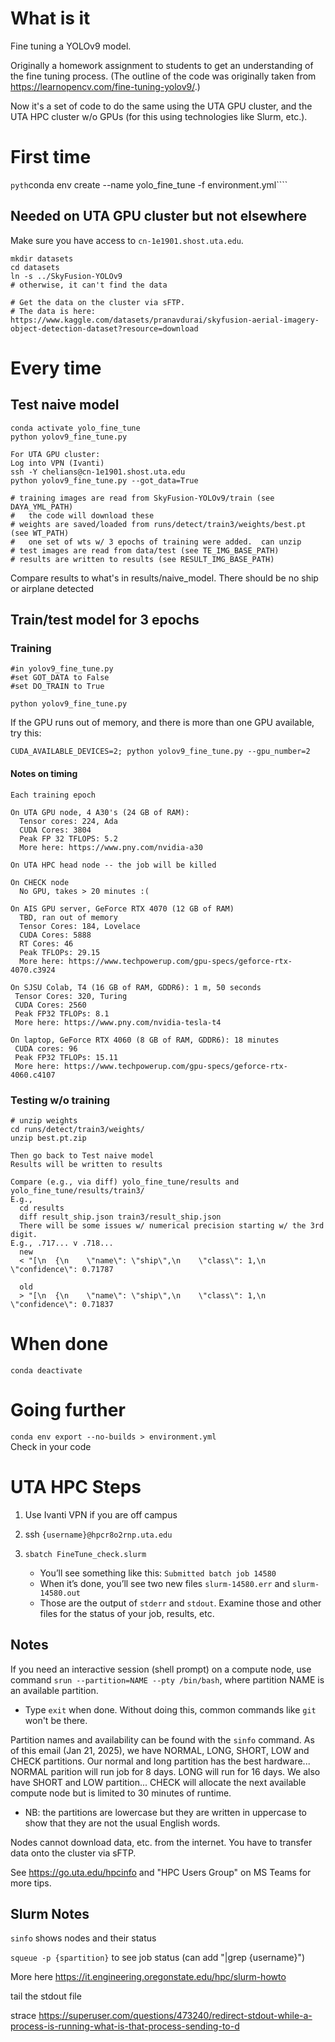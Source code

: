 # What is it

Fine tuning a YOLOv9 model.  

Originally a homework assignment to students to get an understanding of the fine tuning process.  (The outline of the code was originally taken from https://learnopencv.com/fine-tuning-yolov9/.)

Now it's a set of code to do the same using the UTA GPU cluster, and the UTA HPC cluster w/o GPUs (for this using technologies like Slurm, etc.).

# First time
``pyth``conda env create --name yolo_fine_tune -f environment.yml````

## Needed on UTA GPU cluster but not elsewhere
Make sure you have access to ````cn-1e1901.shost.uta.edu````.

````
mkdir datasets
cd datasets
ln -s ../SkyFusion-YOLOv9
# otherwise, it can't find the data

# Get the data on the cluster via sFTP.
# The data is here: https://www.kaggle.com/datasets/pranavdurai/skyfusion-aerial-imagery-object-detection-dataset?resource=download
````

# Every time

## Test naive model
````
conda activate yolo_fine_tune
python yolov9_fine_tune.py

For UTA GPU cluster:
Log into VPN (Ivanti)  
ssh -Y chelians@cn-1e1901.shost.uta.edu  
python yolov9_fine_tune.py --got_data=True

# training images are read from SkyFusion-YOLOv9/train (see DAYA_YML_PATH)
#   the code will download these
# weights are saved/loaded from runs/detect/train3/weights/best.pt (see WT_PATH)
#   one set of wts w/ 3 epochs of training were added.  can unzip
# test images are read from data/test (see TE_IMG_BASE_PATH)
# results are written to results (see RESULT_IMG_BASE_PATH)
````
Compare results to what's in results/naive_model.  There should be no ship or airplane detected

## Train/test model for 3 epochs

### Training
````
#in yolov9_fine_tune.py
#set GOT_DATA to False
#set DO_TRAIN to True

python yolov9_fine_tune.py
````

If the GPU runs out of memory, and there is more than one GPU available, try this:
````
CUDA_AVAILABLE_DEVICES=2; python yolov9_fine_tune.py --gpu_number=2
````

#### Notes on timing
````
Each training epoch

On UTA GPU node, 4 A30's (24 GB of RAM):
  Tensor cores: 224, Ada
  CUDA Cores: 3804
  Peak FP 32 TFLOPS: 5.2
  More here: https://www.pny.com/nvidia-a30
  
On UTA HPC head node -- the job will be killed

On CHECK node
  No GPU, takes > 20 minutes :(

On AIS GPU server, GeForce RTX 4070 (12 GB of RAM)
  TBD, ran out of memory
  Tensor Cores: 184, Lovelace
  CUDA Cores: 5888
  RT Cores: 46
  Peak TFLOPs: 29.15
  More here: https://www.techpowerup.com/gpu-specs/geforce-rtx-4070.c3924

On SJSU Colab, T4 (16 GB of RAM, GDDR6): 1 m, 50 seconds
 Tensor Cores: 320, Turing
 CUDA Cores: 2560
 Peak FP32 TFLOPs: 8.1
 More here: https://www.pny.com/nvidia-tesla-t4

On laptop, GeForce RTX 4060 (8 GB of RAM, GDDR6): 18 minutes
 CUDA cores: 96
 Peak FP32 TFLOPs: 15.11
 More here: https://www.techpowerup.com/gpu-specs/geforce-rtx-4060.c4107
````

### Testing w/o training
````
# unzip weights
cd runs/detect/train3/weights/
unzip best.pt.zip

Then go back to Test naive model
Results will be written to results

Compare (e.g., via diff) yolo_fine_tune/results and yolo_fine_tune/results/train3/
E.g., 
  cd results
  diff result_ship.json train3/result_ship.json
  There will be some issues w/ numerical precision starting w/ the 3rd digit.
E.g., .717... v .718...
  new
  < "[\n  {\n    \"name\": \"ship\",\n    \"class\": 1,\n    \"confidence\": 0.71787

  old
  > "[\n  {\n    \"name\": \"ship\",\n    \"class\": 1,\n    \"confidence\": 0.71837
````
# When done
````conda deactivate````

# Going further
````conda env export --no-builds > environment.yml````  
Check in your code


# UTA HPC Steps
1. Use Ivanti VPN if you are off campus
1. ssh ````{username}@hpcr8o2rnp.uta.edu````
1. ````sbatch FineTune_check.slurm````

    * You’ll see something like this:  ````Submitted batch job 14580````
    * When it’s done, you’ll see two new files ````slurm-14580.err```` and ````slurm-14580.out````  
    * Those are the output of ````stderr```` and ````stdout````.  Examine those and other files for the status of your job, results, etc.

## Notes
If you need an interactive session (shell prompt) on a compute node, use command ````srun --partition=NAME --pty /bin/bash````, where partition NAME is an available partition.
* Type ````exit```` when done.  Without doing this, common commands like ````git```` won't be there.

Partition names and availability can be found with the ````sinfo```` command. As of this email (Jan 21, 2025), we have NORMAL, LONG, SHORT, LOW and CHECK partitions. Our normal and long partition has the best hardware... NORMAL parition will run job for 8 days. LONG will run for 16 days. We also have SHORT and LOW partition... CHECK will allocate the next available compute node but is limited to 30 minutes of runtime.  
* NB: the partitions are lowercase but they are written in uppercase to show that they are not the usual English words.

Nodes cannot download data, etc. from the internet.  You have to transfer data onto the cluster via sFTP.  

See https://go.uta.edu/hpcinfo and "HPC Users Group" on MS Teams for more tips.

## Slurm Notes
````sinfo```` shows nodes and their status  

````squeue -p {spartition}```` to see job status  (can add "|grep {username}")

More here https://it.engineering.oregonstate.edu/hpc/slurm-howto

tail the stdout file

strace https://superuser.com/questions/473240/redirect-stdout-while-a-process-is-running-what-is-that-process-sending-to-d